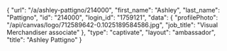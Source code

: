 {
    "url": "\/a\/ashley-pattigno\/214000",
    "first_name": "Ashley",
    "last_name": "Pattigno",
    "id": "214000",
    "login_id": "1759121",
    "data": {
        "profilePhoto": "\/api\/canvas\/logo\/712589642-0.1025189584586.jpg",
        "job_title": "Visual Merchandiser associate"
    },
    "type": "captivate",
    "layout": "ambassador",
    "title": "Ashley Pattigno"
}